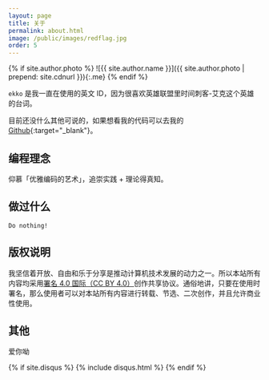 ```yaml
---
layout: page
title: 关于
permalink: about.html
image: /public/images/redflag.jpg
order: 5
---
```


{% if site.author.photo %}
![{{ site.author.name }}]({{ site.author.photo | prepend: site.cdnurl }}){:.me}
{% endif %}

`ekko` 是我一直在使用的英文 ID，因为很喜欢英雄联盟里时间刺客-艾克这个英雄的台词。

目前还没什么其他可说的，如果想看我的代码可以去我的 [Github](https://github.com/biezhi){:target="_blank"}。

## 编程理念

仰慕「优雅编码的艺术」，追崇实践 + 理论得真知。

## 做过什么

	Do nothing!
	
<!-- - 2018：翻译 [Docker Curriculum](https://docker-curriculum.biezhi.me/) 指南
- 2018：发布 [examples](https://examples.codesofun.com/){:target="_blank"} 常用代码分享博客
- 2018：创建 20DaysOfCode 开发者训练计划
- 2018：创建 「代码真香」Youtube 频道
- 2018：开源 [profit](https://github.com/biezhi/profit){:target="_blank"}：在线打赏系统
- 2018：开源 [gitmoji](https://github.com/biezhi/gitmoji-plugin){:target="_blank"}：Git 提交表情插件
- 2018：开源 [excel-plus](https://github.com/biezhi/excel-plus){:target="_blank"}：Excel 操作库
- 2018：开源 [eve](https://github.com/biezhi/eve){:target="_blank"}：一个简单的命令行新闻客户端
- 2018：开源 [anima](https://github.com/biezhi/anima){:target="_blank"}：小而美的数据库操作库
- 2018：发布 [elves](https://github.com/biezhi/elves){:target="_blank"}：爬虫框架的设计和实现
- 2018：发布 [learn-java8](https://github.com/biezhi/learn-java8){:target="_blank"} Java 8 视频课程
- 2017：发布 [bye-2017](https://github.com/biezhi/bye-2017){:target="_blank"}：年终总结统计
- 2017：开源 [geekbb](https://github.com/biezhi/geekbb){:target="_blank"}：极简程序员论坛
- 2017：开源 [mrpc](https://github.com/kongzhongfinance/mrpc){:target="_blank"}：分布式服务治理框架
- 2017：开源 [tale](https://github.com/otale/tale){:target="_blank"}：美观方便的博客系统
- 2016：开源 [wechat-api](https://github.com/biezhi/wechat-api){:target="_blank"}：微信机器人 SDK
- 2015：开源 [blade](https://github.com/lets-blade/blade){:target="_blank"}：高性能简洁优雅的 MVC 框架 -->

## 版权说明

我坚信着开放、自由和乐于分享是推动计算机技术发展的动力之一。所以本站所有内容均采用[署名 4.0 国际（CC BY
4.0）](http://creativecommons.org/licenses/by/4.0/deed.zh)创作共享协议。通俗地讲，只要在使用时署名，那么使用者可以对本站所有内容进行转载、节选、二次创作，并且允许商业性使用。

## 其他

<!-- 我的博客使用 Jekyll 搭建，源码托管在 [Github](https://github.com/biezhi/blog){:target="_blank"}。如果你有什么自认为伟大的想法或者想对我说的请发送邮件至 `biezhi.me#gmail.com`，注意逻辑清晰，表明来意，否则不回复。 -->
爱你呦

<!-- Add Disqus Comments -->
{% if site.disqus %}
{% include disqus.html %}
{% endif %}